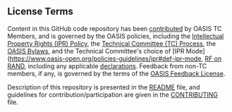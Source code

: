 ## License Terms

Content in this GitHub code repository has been [contributed](https://www.oasis-open.org/policies-guidelines/ipr#def-contribution) by OASIS TC Members, and is governed by the OASIS policies, including the [Intellectual Property Rights (IPR) Policy](https://www.oasis-open.org/policies-guidelines/ipr), the [Technical Committee (TC) Process](https://www.oasis-open.org/policies-guidelines/tc-process), the [OASIS Bylaws](https://www.oasis-open.org/policies-guidelines/bylaws), and the Technical Committee's choice of [IPR Mode](https://www.oasis-open.org/policies-guidelines/ipr#def-ipr-mode, [RF on RAND](https://www.oasis-open.org/policies-guidelines/ipr#RF-on-RAND-Mode), including any applicable [declarations](https://www.oasis-open.org/committees/amqp/ipr.php). Feedback from non-TC members, if any, is governed by the terms of the [OASIS Feedback License](https://www.oasis-open.org/policies-guidelines/ipr#appendixa).

Description of this repository is presented in the [README](https://github.com/oasis-tcs/amqp-specs/blob/master/README.md) file, and guidelines for contribution/participation are given in the [CONTRIBUTING](https://github.com/oasis-tcs/amqp-specs/blob/master/CONTRIBUTING.md) file. 
